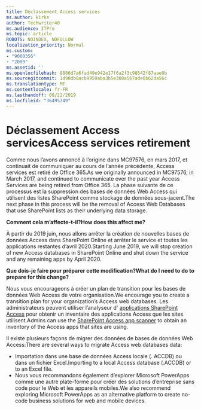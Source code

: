 ```yaml
---
title: Déclassement Access services
ms.author: kirks
author: Techwriter40
ms.audience: ITPro
ms.topic: article
ROBOTS: NOINDEX, NOFOLLOW
localization_priority: Normal
ms.custom:
- "9000356"
- "2009"
ms.assetid: ''
ms.openlocfilehash: 8886d7a6fad49e942e17f6a2f3c98542f87aae0b
ms.sourcegitcommit: 1d98db8acb9959aba3b5e308a567ade6b62da56c
ms.translationtype: MT
ms.contentlocale: fr-FR
ms.lasthandoff: 08/22/2019
ms.locfileid: "36495749"
---
```

# <a name="access-services-retirement"></a><span data-ttu-id="f9520-102">Déclassement Access services</span><span class="sxs-lookup"><span data-stu-id="f9520-102">Access services retirement</span></span>

<span data-ttu-id="f9520-103">Comme nous l’avons annoncé à l’origine dans MC97576, en mars 2017, et continuait de communiquer au cours de l’année précédente, Access services est retiré de Office 365.</span><span class="sxs-lookup"><span data-stu-id="f9520-103">As we originally announced in MC97576, in March 2017, and continued to communicate over the past year Access Services are being retired from Office 365.</span></span> <span data-ttu-id="f9520-104">La phase suivante de ce processus est la suppression des bases de données Web Access qui utilisent des listes SharePoint comme stockage de données sous-jacent.</span><span class="sxs-lookup"><span data-stu-id="f9520-104">The next phase in this process will be the removal of Access Web Databases that use SharePoint lists as their underlying data storage.</span></span>

<span data-ttu-id="f9520-105">**Comment cela m’affecte-t-il?**</span><span class="sxs-lookup"><span data-stu-id="f9520-105">**How does this affect me?**</span></span>

<span data-ttu-id="f9520-106">À partir du 2019 juin, nous allons arrêter la création de nouvelles bases de données Access dans SharePoint Online et arrêter le service et toutes les applications restantes d’avril 2020.</span><span class="sxs-lookup"><span data-stu-id="f9520-106">Starting June 2019, we will stop creation of new Access databases in SharePoint Online and shut down the service and any remaining apps by April 2020.</span></span>

<span data-ttu-id="f9520-107">**Que dois-je faire pour préparer cette modification?**</span><span class="sxs-lookup"><span data-stu-id="f9520-107">**What do I need to do to prepare for this change?**</span></span>

<span data-ttu-id="f9520-108">Nous vous encourageons à créer un plan de transition pour les bases de données Web Access de votre organisation.</span><span class="sxs-lookup"><span data-stu-id="f9520-108">We encourage you to create a transition plan for your organization’s Access web databases.</span></span> <span data-ttu-id="f9520-109">Les administrateurs peuvent utiliser l’analyseur d' [applications SharePoint Access](https://github.com/SharePoint/PnP-Tools/tree/master/Solutions/SharePoint.AccessApp.Scanner) pour obtenir un inventaire des applications Access que les sites utilisent.</span><span class="sxs-lookup"><span data-stu-id="f9520-109">Admins can use the [SharePoint Access app scanner](https://github.com/SharePoint/PnP-Tools/tree/master/Solutions/SharePoint.AccessApp.Scanner) to obtain an inventory of the Access apps that sites are using.</span></span>

<span data-ttu-id="f9520-110">Il existe plusieurs façons de migrer des données de bases de données Web Access:</span><span class="sxs-lookup"><span data-stu-id="f9520-110">There are several ways to migrate Access web databases data:</span></span>

- <span data-ttu-id="f9520-111">Importation dans une base de données Access locale (. ACCDB) ou dans un fichier Excel.</span><span class="sxs-lookup"><span data-stu-id="f9520-111">Importing to a local Access database (.ACCDB) or to an Excel file.</span></span>
- <span data-ttu-id="f9520-112">Nous vous recommandons également d’explorer Microsoft PowerApps comme une autre plate-forme pour créer des solutions d’entreprise sans code pour le Web et les appareils mobiles.</span><span class="sxs-lookup"><span data-stu-id="f9520-112">We also recommend exploring Microsoft PowerApps as an alternative platform to create no-code business solutions for web and mobile devices.</span></span>